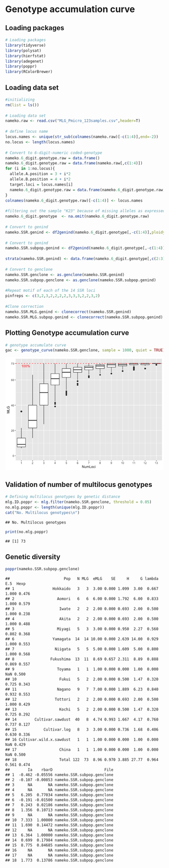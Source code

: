 # Genotype accumulation curve

## Loading packages

``` r
# Loading packages
library(tidyverse)
library(polysat)
library(hierfstat)
library(adegenet)
library(poppr)
library(RColorBrewer)
```

## Loading data set

``` r
#initializing
rm(list = ls())

# Loading data set
nameko.raw <- read.csv("MLG_Pmicro_123samples.csv",header=T)

# define locus name
locus.names <- unique(str_sub(colnames(nameko.raw)[-c(1:4)],end=-2))
no.locus <- length(locus.names)

# Convert to 6-digit-numeric coded-genotype
nameko.6_digit.genotype.raw = data.frame()
nameko.6_digit.genotype.raw = data.frame(nameko.raw[,c(1:4)])
for (i in 1:no.locus){
  allele.A.position = 3 + i*2
  allele.B.position = 4 + i*2
  target.loci = locus.names[i]
  nameko.6_digit.genotype.raw = data.frame(nameko.6_digit.genotype.raw, target.loci = paste(formatC(nameko.raw[,allele.A.position],width=3, flag="0"),formatC(nameko.raw[,allele.B.position],width=3, flag="0"),sep=""))
}
colnames(nameko.6_digit.genotype.raw)[-c(1:4)] <- locus.names

#filtering out the sample "K23" because of missing alleles as expressed "NA"
nameko.6_digit.genotype  <- na.omit(nameko.6_digit.genotype.raw)

# Convert to genind
nameko.SSR.genind <- df2genind(nameko.6_digit.genotype[,-c(1:4)],ploidy=2,ncode=3,ind.name=nameko.6_digit.genotype$ID,pop=nameko.6_digit.genotype$Pop)

# Convert to genind
nameko.SSR.subpop.genind <- df2genind(nameko.6_digit.genotype[,-c(1:4)],ploidy=2,ncode=3,ind.name=nameko.6_digit.genotype$ID,pop=nameko.6_digit.genotype$Subpop)

strata(nameko.SSR.genind) <- data.frame(nameko.6_digit.genotype[,c(2:3)])

# Convert to genclone
nameko.SSR.genclone <- as.genclone(nameko.SSR.genind)
nameko.SSR.subpop.genclone <- as.genclone(nameko.SSR.subpop.genind)

#Repeat motif of each of the 14 SSR loci
pinfreps <- c(3,2,3,2,2,2,2,3,3,3,2,2,3,2)

#Clone correction
nameko.SSR.MLG.genind <- clonecorrect(nameko.SSR.genind)
nameko.SSR.MLG.subpop.genind <- clonecorrect(nameko.SSR.subpop.genind)
```

## Plotting Genotype accumulation curve

``` r
# genotype accumulate curve
gac <- genotype_curve(nameko.SSR.genclone, sample = 1000, quiet = TRUE)
```

![](GenotypeAccum_files/figure-markdown_github/unnamed-chunk-3-1.png)

## Validation of number of multilocus genotypes

``` r
# Defining multilocus genotypes by genetic distance
mlg.ID.poppr <- mlg.filter(nameko.SSR.genclone, threshold = 0.05)
no.mlg.poppr <- length(unique(mlg.ID.poppr))
cat("No. Multilocus genotypes\n")
```

    ## No. Multilocus genotypes

``` r
print(no.mlg.poppr)
```

    ## [1] 73

## Genetic diversity

``` r
poppr(nameko.SSR.subpop.genclone)
```

    ##                        Pop   N MLG  eMLG    SE     H     G lambda   E.5  Hexp
    ## 1                 Hokkaido   3   3  3.00 0.000 1.099  3.00  0.667 1.000 0.476
    ## 2                   Aomori   6   6  6.00 0.000 1.792  6.00  0.833 1.000 0.579
    ## 3                    Iwate   2   2  2.00 0.000 0.693  2.00  0.500 1.000 0.238
    ## 4                    Akita   2   2  2.00 0.000 0.693  2.00  0.500 1.000 0.488
    ## 5                   Miyagi   5   3  3.00 0.000 0.950  2.27  0.560 0.802 0.368
    ## 6                 Yamagata  14  14 10.00 0.000 2.639 14.00  0.929 1.000 0.553
    ## 7                  Niigata   5   5  5.00 0.000 1.609  5.00  0.800 1.000 0.568
    ## 8                Fukushima  13  11  8.69 0.657 2.311  8.89  0.888 0.869 0.557
    ## 9                   Toyama   1   1  1.00 0.000 0.000  1.00  0.000   NaN 0.500
    ## 10                   Fukui   5   2  2.00 0.000 0.500  1.47  0.320 0.725 0.343
    ## 11                  Nagano   9   7  7.00 0.000 1.889  6.23  0.840 0.932 0.553
    ## 12                 Tottori   2   2  2.00 0.000 0.693  2.00  0.500 1.000 0.429
    ## 13                   Kochi   5   2  2.00 0.000 0.500  1.47  0.320 0.725 0.292
    ## 14        Cultivar.sawdust  40   8  4.74 0.993 1.667  4.17  0.760 0.737 0.127
    ## 15            Cultivar.log   8   3  3.00 0.000 0.736  1.68  0.406 0.630 0.336
    ## 16 Cultivar.wild.x.sawdust   1   1  1.00 0.000 0.000  1.00  0.000   NaN 0.429
    ## 17                   China   1   1  1.00 0.000 0.000  1.00  0.000   NaN 0.500
    ## 18                   Total 122  73  8.96 0.970 3.885 27.77  0.964 0.561 0.474
    ##        Ia    rbarD                       File
    ## 1  -0.462 -0.05556 nameko.SSR.subpop.genclone
    ## 2  -0.107 -0.00853 nameko.SSR.subpop.genclone
    ## 3      NA       NA nameko.SSR.subpop.genclone
    ## 4      NA       NA nameko.SSR.subpop.genclone
    ## 5   6.205  0.77034 nameko.SSR.subpop.genclone
    ## 6  -0.191 -0.01500 nameko.SSR.subpop.genclone
    ## 7   0.243  0.02186 nameko.SSR.subpop.genclone
    ## 8   1.356  0.10713 nameko.SSR.subpop.genclone
    ## 9      NA       NA nameko.SSR.subpop.genclone
    ## 10  7.333  1.00000 nameko.SSR.subpop.genclone
    ## 11  1.690  0.14472 nameko.SSR.subpop.genclone
    ## 12     NA       NA nameko.SSR.subpop.genclone
    ## 13  6.364  1.00000 nameko.SSR.subpop.genclone
    ## 14  0.699  0.17984 nameko.SSR.subpop.genclone
    ## 15  8.775  0.84685 nameko.SSR.subpop.genclone
    ## 16     NA       NA nameko.SSR.subpop.genclone
    ## 17     NA       NA nameko.SSR.subpop.genclone
    ## 18  1.773  0.13786 nameko.SSR.subpop.genclone
